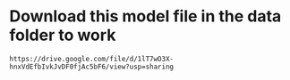 # Download this model file in the data folder to work

```
https://drive.google.com/file/d/1lT7wO3X-hnxVdEfbIvkJvDF0fjAc5bF6/view?usp=sharing
```

